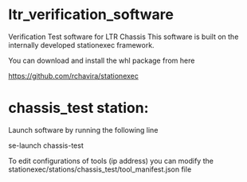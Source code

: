 # ltr_verification_software
Verification Test software for LTR Chassis
This software is built on the internally developed stationexec framework.

You can download and install the whl package from here

https://github.com/rchavira/stationexec


# chassis_test station:
Launch software by running the following line

se-launch chassis-test


To edit configurations of tools (ip address) you can modify the
stationexec/stations/chassis_test/tool_manifest.json file
